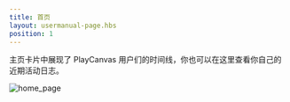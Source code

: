 ```yaml
---
title: 首页
layout: usermanual-page.hbs
position: 1
---
```


主页卡片中展现了 PlayCanvas 用户们的时间线，你也可以在这里查看你自己的近期活动日志。

![home_page][1]

[1]: /images/platform/home.png "Home"
